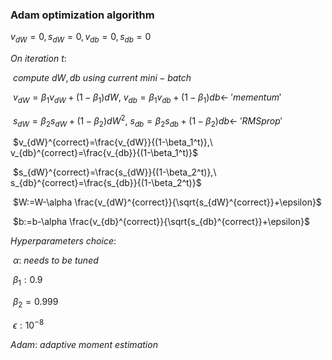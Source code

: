 ### Adam optimization algorithm

$v_{dW}=0,s_{dW}=0,v_{db}=0,s_{db}=0$

$On\ iteration\ t:$

​	$compute\ dW, db\ using\  current\ mini-batch$

​	$v_{dW}=\beta_1v_{dW}+(1-\beta_1)dW,\ v_{db}=\beta_1v_{db}+(1-\beta_1)db \gets \ 'mementum'$

​	$s_{dW}=\beta_2s_{dW}+(1-\beta_2)dW^2,\ s_{db}=\beta_2s_{db}+(1-\beta_2)db \gets\ 'RMSprop'$

​	$v_{dW}^{correct}=\frac{v_{dW}}{(1-\beta_1^t)},\ v_{db}^{correct}=\frac{v_{db}}{(1-\beta_1^t)}​$

​	$s_{dW}^{correct}=\frac{s_{dW}}{(1-\beta_2^t)},\ s_{db}^{correct}=\frac{s_{db}}{(1-\beta_2^t)}​$	

​	$W:=W-\alpha \frac{v_{dW}^{correct}}{\sqrt{s_{dW}^{correct}}+\epsilon}​$

​	$b:=b-\alpha \frac{v_{db}^{correct}}{\sqrt{s_{db}^{correct}}+\epsilon}$

$Hyperparameters\ choice:$

​	$\alpha:\ needs\ to\ be\ tuned$

​	$\beta_1:0.9$

​	$\beta_2=0.999$

​	$\epsilon:10^{-8}$

$Adam:\ adaptive\ moment\ estimation$

